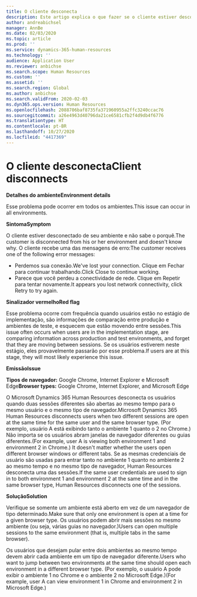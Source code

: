 ```yaml
---
title: O cliente desconecta
description: Este artigo explica o que fazer se o cliente estiver desconectado de seu ambiente e não sabe o porquê.
author: andreabichsel
manager: AnnBe
ms.date: 02/03/2020
ms.topic: article
ms.prod: ''
ms.service: dynamics-365-human-resources
ms.technology: ''
audience: Application User
ms.reviewer: anbichse
ms.search.scope: Human Resources
ms.custom: ''
ms.assetid: ''
ms.search.region: Global
ms.author: anbichse
ms.search.validFrom: 2020-02-03
ms.dyn365.ops.version: Human Resources
ms.openlocfilehash: 2088706baf8735fa371960955a2ffc3240ccac76
ms.sourcegitcommit: a26e4963d40796da21ce6581cfb2f4d9db4f6776
ms.translationtype: HT
ms.contentlocale: pt-BR
ms.lasthandoff: 10/27/2020
ms.locfileid: "4417369"
---
```

# <a name="client-disconnects"></a><span data-ttu-id="84551-103">O cliente desconecta</span><span class="sxs-lookup"><span data-stu-id="84551-103">Client disconnects</span></span>

<span data-ttu-id="84551-104">**Detalhes do ambiente**</span><span class="sxs-lookup"><span data-stu-id="84551-104">**Environment details**</span></span> 

<span data-ttu-id="84551-105">Esse problema pode ocorrer em todos os ambientes.</span><span class="sxs-lookup"><span data-stu-id="84551-105">This issue can occur in all environments.</span></span>
 
<span data-ttu-id="84551-106">**Sintoma**</span><span class="sxs-lookup"><span data-stu-id="84551-106">**Symptom**</span></span> 

<span data-ttu-id="84551-107">O cliente estiver desconectado de seu ambiente e não sabe o porquê.</span><span class="sxs-lookup"><span data-stu-id="84551-107">The customer is disconnected from his or her environment and doesn't know why.</span></span> <span data-ttu-id="84551-108">O cliente recebe uma das mensagens de erro:</span><span class="sxs-lookup"><span data-stu-id="84551-108">The customer receives one of the following error messages:</span></span>

- <span data-ttu-id="84551-109">Perdemos sua conexão.</span><span class="sxs-lookup"><span data-stu-id="84551-109">We've lost your connection.</span></span> <span data-ttu-id="84551-110">Clique em Fechar para continuar trabalhando.</span><span class="sxs-lookup"><span data-stu-id="84551-110">Click Close to continue working.</span></span>
- <span data-ttu-id="84551-111">Parece que você perdeu a conectividade de rede. Clique em Repetir para tentar novamente.</span><span class="sxs-lookup"><span data-stu-id="84551-111">It appears you lost network connectivity, click Retry to try again.</span></span>

<span data-ttu-id="84551-112">**Sinalizador vermelho**</span><span class="sxs-lookup"><span data-stu-id="84551-112">**Red flag**</span></span>

<span data-ttu-id="84551-113">Esse problema ocorre com frequência quando usuários estão no estágio de implementação, são informações de comparação entre produção e ambientes de teste, e esquecem que estão movendo entre sessões.</span><span class="sxs-lookup"><span data-stu-id="84551-113">This issue often occurs when users are in the implementation stage, are comparing information across production and test environments, and forget that they are moving between sessions.</span></span> <span data-ttu-id="84551-114">Se os usuários estiverem neste estágio, eles provavelmente passarão por esse problema.</span><span class="sxs-lookup"><span data-stu-id="84551-114">If users are at this stage, they will most likely experience this issue.</span></span>

<span data-ttu-id="84551-115">**Emissão**</span><span class="sxs-lookup"><span data-stu-id="84551-115">**Issue**</span></span> 

<span data-ttu-id="84551-116">**Tipos de navegador:** Google Chrome, Internet Explorer e Microsoft Edge</span><span class="sxs-lookup"><span data-stu-id="84551-116">**Browser types:** Google Chrome, Internet Explorer, and Microsoft Edge</span></span>

<span data-ttu-id="84551-117">O Microsoft Dynamics 365 Human Resources desconecta os usuários quando duas sessões diferentes são abertas ao mesmo tempo para o mesmo usuário e o mesmo tipo de navegador.</span><span class="sxs-lookup"><span data-stu-id="84551-117">Microsoft Dynamics 365 Human Resources disconnects users when two different sessions are open at the same time for the same user and the same browser type.</span></span> <span data-ttu-id="84551-118">(Por exemplo, usuário A está exibindo tanto o ambiente 1 quanto o 2 no Chrome.) Não importa se os usuários abram janelas de navegador diferentes ou guias diferentes.</span><span class="sxs-lookup"><span data-stu-id="84551-118">(For example, user A is viewing both environment 1 and environment 2 in Chrome.) It doesn't matter whether the users open different browser windows or different tabs.</span></span> <span data-ttu-id="84551-119">Se as mesmas credenciais de usuário são usadas para entrar tanto no ambiente 1 quanto no ambiente 2 ao mesmo tempo e no mesmo tipo de navegador, Human Resources desconecta uma das sessões.</span><span class="sxs-lookup"><span data-stu-id="84551-119">If the same user credentials are used to sign in to both environment 1 and environment 2 at the same time and in the same browser type, Human Resources disconnects one of the sessions.</span></span>

<span data-ttu-id="84551-120">**Solução**</span><span class="sxs-lookup"><span data-stu-id="84551-120">**Solution**</span></span>

<span data-ttu-id="84551-121">Verifique se somente um ambiente está aberto em vez de um navegador de tipo determinado.</span><span class="sxs-lookup"><span data-stu-id="84551-121">Make sure that only one environment is open at a time for a given browser type.</span></span> <span data-ttu-id="84551-122">Os usuários podem abrir mais sessões no mesmo ambiente (ou seja, várias guias no navegador.)</span><span class="sxs-lookup"><span data-stu-id="84551-122">Users can open multiple sessions to the same environment (that is, multiple tabs in the same browser).</span></span>

<span data-ttu-id="84551-123">Os usuários que desejam pular entre dois ambientes ao mesmo tempo devem abrir cada ambiente em um tipo de navegador diferente.</span><span class="sxs-lookup"><span data-stu-id="84551-123">Users who want to jump between two environments at the same time should open each environment in a different browser type.</span></span> <span data-ttu-id="84551-124">(Por exemplo, o usuário A pode exibir o ambiente 1 no Chrome e o ambiente 2 no Microsoft Edge.)</span><span class="sxs-lookup"><span data-stu-id="84551-124">(For example, user A can view environment 1 in Chrome and environment 2 in Microsoft Edge.)</span></span>
